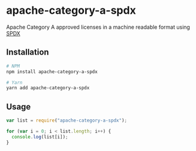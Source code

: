 # apache-category-a-spdx

Apache Category A approved licenses in a machine readable format using [SPDX](https://spdx.org)

## Installation

```sh
# NPM
npm install apache-category-a-spdx

# Yarn
yarn add apache-category-a-spdx
```

## Usage

```js
var list = require("apache-category-a-spdx");

for (var i = 0; i < list.length; i++) {
  console.log(list[i]);
}
```
